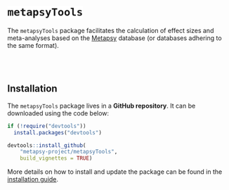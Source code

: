 <h1>
  <code style="background: white;">metapsyTools</code>
</h1>


The `metapsyTools` package facilitates the calculation of effect sizes and meta-analyses based on the [Metapsy](https://www.metapsy.org) database (or databases adhering to the same format).

<br></br>

## Installation

The `metapsyTools` package lives in a **GitHub repository**. It can be downloaded using the code below:

```r
if (!require("devtools"))
  install.packages("devtools")

devtools::install_github(
    "metapsy-project/metapsyTools",
    build_vignettes = TRUE)
```

More details on how to install and update the package can be found in the [installation guide](articles/web/installation.html).

<br></br>

<br></br>

